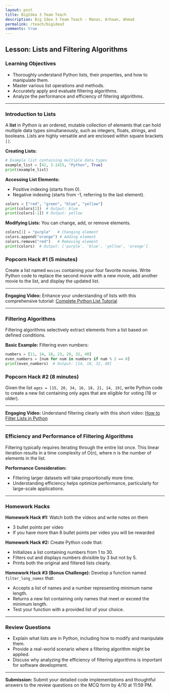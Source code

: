 ```yaml
---
layout: post
title: BigIdea 3 Team Teach
description: Big Idea 3 Team Teach - Manas, Arhaan, Ahmad
permalink: /teach/bigidea3
comments: true
---
```


## Lesson: Lists and Filtering Algorithms

### Learning Objectives
- Thoroughly understand Python lists, their properties, and how to manipulate them.
- Master various list operations and methods.
- Accurately apply and evaluate filtering algorithms.
- Analyze the performance and efficiency of filtering algorithms.

---

### Introduction to Lists

A **list** in Python is an ordered, mutable collection of elements that can hold multiple data types simultaneously, such as integers, floats, strings, and booleans. Lists are highly versatile and are enclosed within square brackets `[]`.

**Creating Lists:**
```python
# Example list containing multiple data types
example_list = [42, 3.1415, "Python", True]
print(example_list)
```

**Accessing List Elements:**
- Positive indexing (starts from 0).
- Negative indexing (starts from -1, referring to the last element).
```python
colors = ["red", "green", "blue", "yellow"]
print(colors[2])  # Output: blue
print(colors[-1]) # Output: yellow
```

**Modifying Lists:**
You can change, add, or remove elements.
```python
colors[1] = "purple"   # Changing element
colors.append("orange") # Adding element
colors.remove("red")   # Removing element
print(colors)  # Output: ['purple', 'blue', 'yellow', 'orange']
```

### Popcorn Hack #1 (5 minutes)
Create a list named `movies` containing your four favorite movies. Write Python code to replace the second movie with a new movie, add another movie to the list, and display the updated list.

---

**Engaging Video:**
Enhance your understanding of lists with this comprehensive tutorial:
[Complete Python List Tutorial](https://www.youtube.com/watch?v=ohCDWZgNIU0)

---

### Filtering Algorithms
Filtering algorithms selectively extract elements from a list based on defined conditions.

**Basic Example:** Filtering even numbers:
```python
numbers = [11, 14, 18, 23, 29, 32, 40]
even_numbers = [num for num in numbers if num % 2 == 0]
print(even_numbers)  # Output: [14, 18, 32, 40]
```

### Popcorn Hack #2 (8 minutes)
Given the list `ages = [15, 20, 34, 16, 18, 21, 14, 19]`, write Python code to create a new list containing only ages that are eligible for voting (18 or older).

---

**Engaging Video:**
Understand filtering clearly with this short video:
[How to Filter Lists in Python](https://www.youtube.com/watch?v=3dt4OGnU5sM)

---

### Efficiency and Performance of Filtering Algorithms
Filtering typically requires iterating through the entire list once. This linear iteration results in a time complexity of O(n), where n is the number of elements in the list.

**Performance Consideration:**
- Filtering larger datasets will take proportionally more time.
- Understanding efficiency helps optimize performance, particularly for large-scale applications.

---

### Homework Hacks

**Homework Hack #1:**
Watch both the videos and write notes on them
- 3 bullet points per video 
- If you have more than 6 bullet points per video you will be rewarded

**Homework Hack #2:**
Create Python code that:
- Initializes a list containing numbers from 1 to 30.
- Filters out and displays numbers divisible by 3 but not by 5.
- Prints both the original and filtered lists clearly.

**Homework Hack #3 (Bonus Challenge):**
Develop a function named `filter_long_names` that:
- Accepts a list of names and a number representing minimum name length.
- Returns a new list containing only names that meet or exceed the minimum length.
- Test your function with a provided list of your choice.

---

### Review Questions
- Explain what lists are in Python, including how to modify and manipulate them.
- Provide a real-world scenario where a filtering algorithm might be applied.
- Discuss why analyzing the efficiency of filtering algorithms is important for software development.

---

**Submission:** Submit your detailed code implementations and thoughtful answers to the review questions on the MCQ form by 4/10 at 11:59 PM. 

